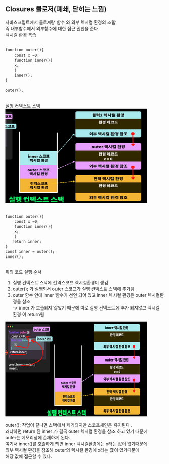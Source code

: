 ## Closures 클로저(폐쇄, 닫히는 느낌)    
자바스크립트에서 클로져랑 함수 와 외부 렉시컬 환경의 조합   
즉 내부함수에서 외부함수에 대한 접근 권한을 준다   
렉시컬 환경 복습
<pre>
<code>
function outer(){
    const x =0;
    function inner(){
    x;
    }
    inner();
}

outer();
</code>
</pre>
실행 컨텍스트 스택   
<img height="300px" src="..\..\img\context.PNG" width="450px"/>  
<pre>
<code>
function outer(){
    const x =0;
    function inner(){
    x;
    }
   return inner;
}
const inner = outer();
inner();
</code>
</pre>
위의 코드 실행 순서
1. 실행 컨택스트 스택에 전역스코프 렉시컬환경이 생김
2. outer(); 가 실행되서 outer 스코프가 실행 컨택스트 스택에 추가됨
3. outer 함수 안에 inner 함수가 선언 되어 있고 inner 렉시컬 환경은 outer 렉시컬환경을 참조   
-> inner 가 호출되지 않았기 때문에 따로 실행 컨텍스트에 추가 되지않고 렉시컬 환경 이 return됨

<img height="300px" src="..\..\img\context2.PNG" width="450px"/>  
   
outer(); 작업이 끝나면 스택에서 제거되지만 스코프체인은 유지된다 .   
왜냐하면 return 된 inner 가 결국 outer 렉시컬 환경을 참조 하고 있기 때문에   
outer는 메모리상에 존재하게 된다.   
여기서 inner()를 호출하게 되면 inner 렉시컬환경에는 x라는 값이 없기때문에   
외부 렉시컬 환경을 참조해 outer의 렉시컬 환경에 x라는 값이 있기때문에   
해당 값에 접근할 수 있다.